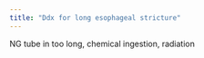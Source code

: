 ```yaml
---
title: "Ddx for long esophageal stricture"
---
```

NG tube in too long, chemical ingestion, radiation

